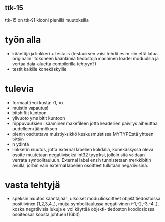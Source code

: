 ## ttk-15 ##
ttk-15 on ttk-91 klooni pienillä muutoksilla

# työn alla #
 * kääntäjä ja linkkeri + testaus (testauksen voisi tehdä esim niin että lataa originalin titokoneen
kääntämiä tiedostoja machinen loader moduulilla ja vertaa data-aluetta compilerilla tehtyyn?)
 * testit kaikille konekäskyille
# tulevia #
 * formaatti voi kusta: r1,        =x
 * muistin vapautus!
 * bitshiftit kuntoon
 * ylivuoto yms bitit kuntoon
 * riippuvuuksien lisääminen makefileen jotta headerien päivitys aiheuttaa uudelleenkäännöksen
 * pienin osoitettava muistiyksikkö keskusmuistissa MYTYPE:stä yhteen bittiin
 * n ydintä
 * linkkerin muutos, jotta external labelien kohdalla, konekäskyssä oleva osoite muutetaan
negatiiviseksi int32 tyypiksi, jolloin sitä voidaan verrata symbolitauluun. External label
ensin tunnistetaan merkkibitin avulla, jolloin vain external labelien osoitteet
tulkitaan negatiivisina.

# vasta tehtyjä #

 * speksin muutos kääntäjään, ulkoiset moduuliosoitteet objektitiedostoissa positiivinen (1,2,3,4..), mutta
symbolitaulussa negatiivinen (-1,-2,-3,-4..), koska negatiivisia lukuja ei voi käyttää objekti-
tiedoston koodiosiossa osoiteosan koosta johtuen (16bit)
